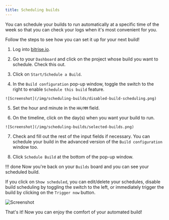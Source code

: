 ```yaml
---
title: Scheduling builds
---
```


 You can schedule your builds to run automatically at a specific time of the week so that you can check your logs when it's most convenient for you.

Follow the steps to see how you can set it up for your next build!

  1. Log into [bitrise.io](https://www.bitrise.io).

  2. Go to your `Dashboard` and click on the project whose build you want to schedule. Check this out. 

  3. Click on `Start/Schedule a Build`.

  4. In the `Build configuration` pop-up window, toggle the switch to the right to enable `Schedule this build` feature.

    ![Screenshot](/img/scheduling-builds/disabled-build-scheduling.png)

  5. Set the hour and minute in the `HH/MM` field.

  6. On the timeline, click on the day(s) when you want your build to run.

    ![Screenshot](/img/scheduling-builds/selected-builds.png)

  7. Check and fill out the rest of the input fields if necessary. You can schedule your build in the advanced version of the `Build configuration` window too.

  8. Click `Schedule Build` at the bottom of the pop-up window.

!!! done
    Now you're back on your `Builds` board and you can see your scheduled build.

 If you click on `Show scheduled`, you can edit/delete your schedules, disable build scheduling by toggling the switch to the left, or immediately trigger the build by clicking on the `Trigger now` button.

  ![Screenshot](/img/scheduling-builds/scheduled-build.png)


That's it! Now you can enjoy the comfort of your automated build!
